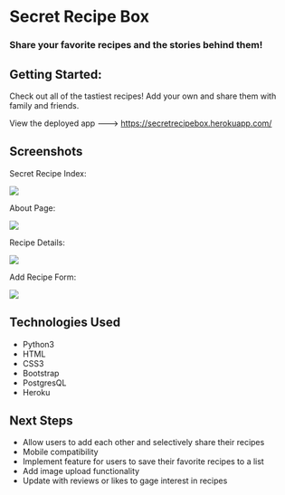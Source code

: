 # Secret Recipe Box

### Share your favorite recipes and the stories behind them!

## Getting Started: 

<p> Check out all of the tastiest recipes! Add your own and share them with family and friends.</p> 

View the deployed app ---> https://secretrecipebox.herokuapp.com/

## Screenshots

Secret Recipe Index: 

<img src=https://i.imgur.com/V3fMxoA.png>

About Page:

<img src=https://i.imgur.com/y4v22Od.png>

Recipe Details: 

<img src=https://i.imgur.com/YOU7Tmp.png>

Add Recipe Form: 

<img src=https://i.imgur.com/DPeIXN2.png>

## Technologies Used

<ul>
  <li>Python3</li>
  <li>HTML</li>
  <li>CSS3</li>
  <li>Bootstrap</li>
  <li>PostgresQL</li>
  <li>Heroku</li>
</ul>

## Next Steps

<ul>
  <li>Allow users to add each other and selectively share their recipes</li>
  <li>Mobile compatibility</li>
  <li>Implement feature for users to save their favorite recipes to a list</li>
  <li>Add image upload functionality</li>
  <li>Update with reviews or likes to gage interest in recipes</li>
</ul>